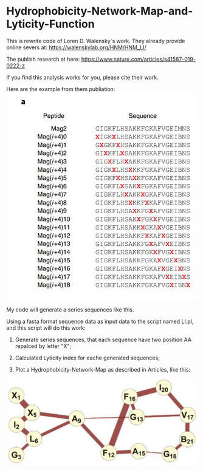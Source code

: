 # Hydrophobicity-Network-Map-and-Lyticity-Function
This is rewrite code of Loren D. Walensky`s work.
They already provide online severs at: https://walenskylab.org/HNM/HNM_LI/

The publish research at here: https://www.nature.com/articles/s41587-019-0222-z

If you find this analysis works for you, please cite their work.

Here are the example from them publiation:
![image](https://github.com/mayuefine/Hydrophobicity-Network-Map-and-Lyticity-Function/blob/master/picture/01.png)

My code will generate a series sequences like this.

Using a fasta format sequence data as input data to the script named LI.pl, and this script will do this work:

1. Generate series sequences, that each sequence have two position AA repalced by letter "X";

2. Calculated Lyticity index for eache generated sequences;

3. Plot a Hydrophobicity-Network-Map as described in Articles, like this:

![image](https://github.com/mayuefine/Hydrophobicity-Network-Map-and-Lyticity-Function/blob/master/picture/02.png)
